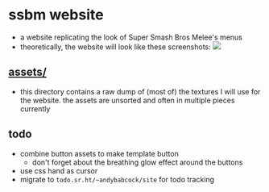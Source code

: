 # ssbm website

- a website replicating the look of Super Smash Bros Melee's menus
- theoretically, the website will look like these screenshots:
  <img src="./assets/screenshots/titleScreen.png"></img>

## [assets/](./assets/)

- this directory contains a raw dump of (most of) the textures I will use for the website. the assets are unsorted and often in multiple pieces currently

## todo

- combine button assets to make template button
  - don't forget about the breathing glow effect around the buttons
- use css hand as cursor
- migrate to `todo.sr.ht/~andybabcock/site` for todo tracking

